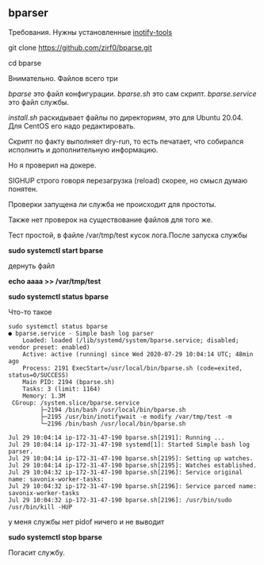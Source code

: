 ## bparser



Требования. Нужны установленные [inotify-tools](https://github.com/inotify-tools/inotify-tools/wiki)

git clone https://github.com/zirf0/bparse.git

cd bparse

Внимательно. Файлов всего три 

*bparse* это файл конфигурации.
*bparse.sh* это сам скрипт.
*bparse.service* это файл службы.

*install.sh* раскидывает файлы по директориям, это для Ubuntu 20.04. Для CentOS его надо редактировать.

Скрипт по факту выполняет dry-run, то есть печатает, что собирался исполнить и дополнительную информацию.

Но я проверил на докере.

SIGHUP строго говоря перезагрузка (reload) скорее, но смысл думаю понятен.

Проверки запущена ли служба не происходит для простоты.

Также нет проверок на существование файлов для того же.


Тест простой, в файле /var/tmp/test кусок лога.После запуска службы

**sudo systemctl start bparse**

дернуть файл

**echo aaaa >> /var/tmp/test**

**sudo systemctl status  bparse**

Что-то такое

	sudo systemctl status bparse
	● bparse.service - Simple bash log parser
		Loaded: loaded (/lib/systemd/system/bparse.service; disabled; vendor preset: enabled)
		Active: active (running) since Wed 2020-07-29 10:04:14 UTC; 48min ago
		Process: 2191 ExecStart=/usr/local/bin/bparse.sh (code=exited, status=0/SUCCESS)
		Main PID: 2194 (bparse.sh)
		Tasks: 3 (limit: 1164)
		Memory: 1.3M
     CGroup: /system.slice/bparse.service
             ├─2194 /bin/bash /usr/local/bin/bparse.sh
             ├─2195 /usr/bin/inotifywait -e modify /var/tmp/test -m
             └─2196 /bin/bash /usr/local/bin/bparse.sh

	Jul 29 10:04:14 ip-172-31-47-190 bparse.sh[2191]: Running ...
	Jul 29 10:04:14 ip-172-31-47-190 systemd[1]: Started Simple bash log parser.
	Jul 29 10:04:14 ip-172-31-47-190 bparse.sh[2195]: Setting up watches.
	Jul 29 10:04:14 ip-172-31-47-190 bparse.sh[2195]: Watches established.
	Jul 29 10:04:32 ip-172-31-47-190 bparse.sh[2196]: Service original name: savonix-worker-tasks:
	Jul 29 10:04:32 ip-172-31-47-190 bparse.sh[2196]: Service parced name: savonix-worker-tasks
	Jul 29 10:04:32 ip-172-31-47-190 bparse.sh[2196]: /usr/bin/sudo /usr/bin/kill -HUP

у меня службы нет pidof ничего и не выводит

**sudo systemctl stop  bparse**

Погасит службу.

 

 